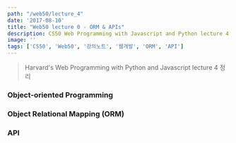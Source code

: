 ```yaml
---
path: "/web50/lecture_4"
date: '2017-08-10'
title: "Web50 lecture 0 - ORM & APIs"
description: CS50 Web Programming with Javascript and Python lecture 4 정리
image: ''
tags: ['CS50', 'Web50', '강의노트', '웹개발', 'ORM', 'API']
---
```

> Harvard's Web Programming with Python and Javascript lecture 4 정리

### Object-oriented Programming

### Object Relational Mapping (ORM)

### API
